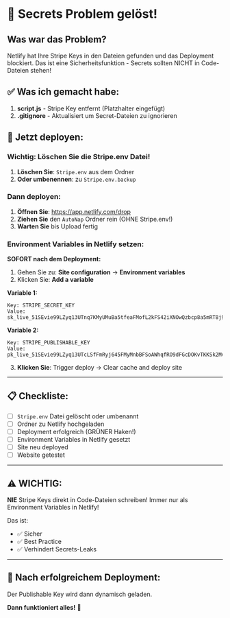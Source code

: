 # 🔐 Secrets Problem gelöst!

## Was war das Problem?

Netlify hat Ihre Stripe Keys in den Dateien gefunden und das Deployment blockiert.
Das ist eine Sicherheitsfunktion - Secrets sollten NICHT in Code-Dateien stehen!

## ✅ Was ich gemacht habe:

1. **script.js** - Stripe Key entfernt (Platzhalter eingefügt)
2. **.gitignore** - Aktualisiert um Secret-Dateien zu ignorieren

## 🚀 Jetzt deployen:

### Wichtig: Löschen Sie die Stripe.env Datei!

1. **Löschen Sie**: `Stripe.env` aus dem Ordner
2. **Oder umbenennen**: zu `Stripe.env.backup`

### Dann deployen:

1. **Öffnen Sie**: https://app.netlify.com/drop
2. **Ziehen Sie** den `AutoNap` Ordner rein (OHNE Stripe.env!)
3. **Warten Sie** bis Upload fertig

### Environment Variables in Netlify setzen:

**SOFORT nach dem Deployment:**

1. Gehen Sie zu: **Site configuration** → **Environment variables**
2. Klicken Sie: **Add a variable**

**Variable 1:**
```
Key: STRIPE_SECRET_KEY
Value: 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
```

**Variable 2:**
```
Key: STRIPE_PUBLISHABLE_KEY
Value: pk_live_51SEvie99LZyq13UTcLSfFmRyj645FMyMnbBFSoAWhqfRO9dFGcDOKvTKKSk2MvYOEfgY5ESBaZCN0raZC3IYQHqE00lETa6zjs
```

3. **Klicken Sie**: Trigger deploy → Clear cache and deploy site

---

## 📋 Checkliste:

- [ ] `Stripe.env` Datei gelöscht oder umbenannt
- [ ] Ordner zu Netlify hochgeladen
- [ ] Deployment erfolgreich (GRÜNER Haken!)
- [ ] Environment Variables in Netlify gesetzt
- [ ] Site neu deployed
- [ ] Website getestet

---

## ⚠️ WICHTIG:

**NIE** Stripe Keys direkt in Code-Dateien schreiben!
Immer nur als Environment Variables in Netlify!

Das ist:
- ✅ Sicher
- ✅ Best Practice
- ✅ Verhindert Secrets-Leaks

---

## 🎯 Nach erfolgreichem Deployment:

Der Publishable Key wird dann dynamisch geladen.

**Dann funktioniert alles!** 🚀
